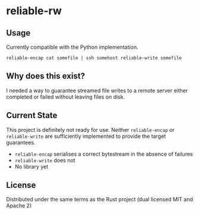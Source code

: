 reliable-rw
===========

## Usage

Currently compatible with the Python implementation.

    reliable-encap cat somefile | ssh somehost reliable-write somefile


## Why does this exist?

I needed a way to guarantee streamed file writes to a remote server either
completed or failed without leaving files on disk.

## Current State
This project is definitely not ready for use.  Neither `reliable-encap` or
`reliable-write` are sufficiently implemented to provide the target guarantees.

* `reliable-encap` serialises a correct bytestream in the absence of failures
* `reliable-write` does not
* No library yet

## License
Distributed under the same terms as the Rust project (dual licensed MIT and Apache 2)
